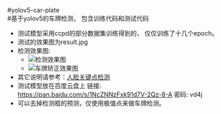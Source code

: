 #yolov5-car-plate  
#基于yolov5的车牌检测， 包含训练代码和测试代码  
+ 测试模型采用ccpd的部分数据集训练得到的， 仅仅训练了十几个epoch。
+ 测试的效果图为result.jpg
+ 检测效果图:
   * ![检测效果图](https://github.com/xialuxi/yolov5-car-plate/blob/master/result.jpg)
   * ![车牌矫正效果图](https://github.com/xialuxi/yolov5-car-plate/blob/master/result_warp.jpg)
+ 其它说明请参考：[人脸关键点检测](https://github.com/xialuxi/yolov5_face_landmark)
+ 测试模型放在百度云盘上 链接: https://pan.baidu.com/s/1NcZNNzFxk91d7V-2Qz-8-A  密码: vd4j
+ 可以去掉检测框的预测，仅使用极值点来做车牌检测。

